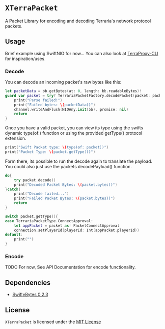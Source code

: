# `XTerraPacket`
A Packet Library for encoding and decoding Terraria's network protocol packets.

 ## Usage
 Brief example using SwiftNIO for now... You can also look at [TerraProxy-CLI](https://github.com/Xenoxiluna/TerraProxy-CLI) for inspiration/uses.
 
 ### Decode
 You can decode an incoming packet's raw bytes like this:
```swift
let packetData = bb.getBytes(at: 0, length: bb.readableBytes)!
guard var packet = try? TerrariaPacketFactory.decodePacket(packet: packetData) else {
    print("Parse failed!")
    print("Failed bytes: \(packetData))")
    channel.writeAndFlush(NIOAny.init(bb), promise: nil)
    return
}
```

Once you have a valid packet, you can view its type using the swifts dynamic type(of:) function or using the provided getType() protocol extension.
```swift
print("Swift Packet type: \(type(of: packet))")
print("Packet Type: \(packet.getType())")
```

Form there, its possible to run the decode again to translate the payload. You could also just use the packets decodePayload() function.
```swift
do{
    try packet.decode()
    print("Decoded Packet Bytes: \(packet.bytes))")
}catch{
    print("Decode failed...")
    print("Failed Packet Bytes: \(packet.bytes))")
    return
}

switch packet.getType(){
case TerrariaPacketType.ConnectApproval:
    let appPacket = packet as! PacketConnectApproval
    connection.setPlayerId(playerId: Int(appPacket.playerId))
default:
    print("")
}
```
 
 ### Encode
 TODO
 For now, See API Documentation for encode functionality.
 
 ## Dependencies

- [SwiftyBytes 0.2.3](https://github.com/Xenoxiluna/SwiftyBytes)

 ## License

 `XTerraPacket` is licensed under the [MIT License](LICENSE)
